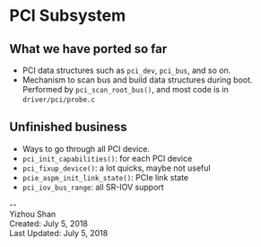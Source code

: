 # PCI Subsystem

## What we have ported so far
-  PCI data structures such as `pci_dev`, `pci_bus`, and so on.
-  Mechanism to scan bus and build data structures during boot. Performed by `pci_scan_root_bus()`, and most code is in `driver/pci/probe.c`

## Unfinished business 

- Ways to go through all PCI device.
- `pci_init_capabilities()`: for each PCI device
- `pci_fixup_device()`: a lot quicks, maybe not useful
- `pcie_aspm_init_link_state()`: PCIe link state
- `pci_iov_bus_range`: all SR-IOV support

--  
Yizhou Shan  
Created: July 5, 2018  
Last Updated: July 5, 2018
